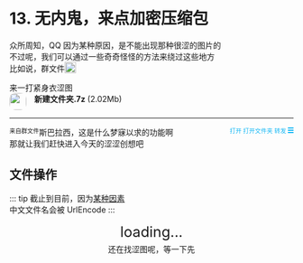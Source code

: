 # 13. 无内鬼，来点加密压缩包

众所周知，QQ 因为某种原因，是不能出现那种很涩的图片的  
不过呢，我们可以通过一些奇奇怪怪的方法来绕过这些地方  
比如说，群文件<img src="/images/tutorials/8_wangwang.webp" height=20 style="vertical-align:text-bottom">

<ChatPanel title="GraiaCommunity">
  <ChatMessage name="GraiaX" onright>来一打紧身衣涩图</ChatMessage>
  <ChatMessage name="EroEroBot" :avatar="$withBase('/avatar/ero.webp')">
    <div style="width: 250px">
      <img src="/images/tutorials/13_compressed_file.svg" class="no-zoom" style="
        width: 30px;
        border-radius:10px;
        border: solid 10px var(--c-details-bg);
        background-color: var(--c-details-bg);
        vertical-align:top;
        margin-right: 10px"/>
      <strong>新建文件夹.7z</strong> (2.02Mb)
    </div>
    <hr style="border-top: 2px solid var(--c-details-bg); color: var(--c-details-bg)"/>
    <div style="float:left; font-size: 0.75em">来自群文件</div>
    <div style="float:right; font-size: 0.75em; color: #12B7F5">打开 打开文件夹 转发
    <div style="width:10px; height:2px;border-top:6px double;border-bottom:2px solid;display: inline-block;"></div></div>
  </ChatMessage>
</ChatPanel>

斯巴拉西，这是什么梦寐以求的功能啊  
那就让我们赶快进入今天的涩涩创想吧

## 文件操作

::: tip
截止到目前，因为[某种因素](https://github.com/GraiaProject/Ariadne/issues/108)  
中文文件名会被 UrlEncode
:::

<p align="center" style="font-size: 1.6rem; margin: 5px auto">loading...</p>
<p align="center" style="margin: 5px auto"><Curtain>还在找涩图呢，等一下先</Curtain></p>
<Loading></Loading>
